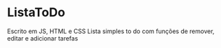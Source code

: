 # ListaToDo
Escrito em JS, HTML e CSS
Lista simples to do com funções de remover, editar e adicionar tarefas
